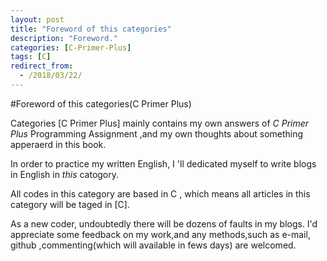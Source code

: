 ```yaml
---
layout: post
title: "Foreword of this categories"
description: "Foreword."
categories: [C-Primer-Plus]
tags: [C]
redirect_from:
  - /2018/03/22/
---
```

#Foreword of this categories(C Primer Plus)

  Categories [C Primer Plus] mainly contains my own answers of *C Primer Plus* Programming Assignment ,and my own thoughts about
something apperaerd in this book.

  In order to practice my written English, I 'll dedicated myself to write blogs in English in *this* catogory.
    
  All codes in this category are based in C , which means all articles in this category will be taged in [C].
    
  As a new coder, undoubtedly there will be dozens of faults in my blogs. I'd appreciate some feedback on my work,and any methods,such as e-mail, github ,commenting(which will available in fews days) are welcomed.
